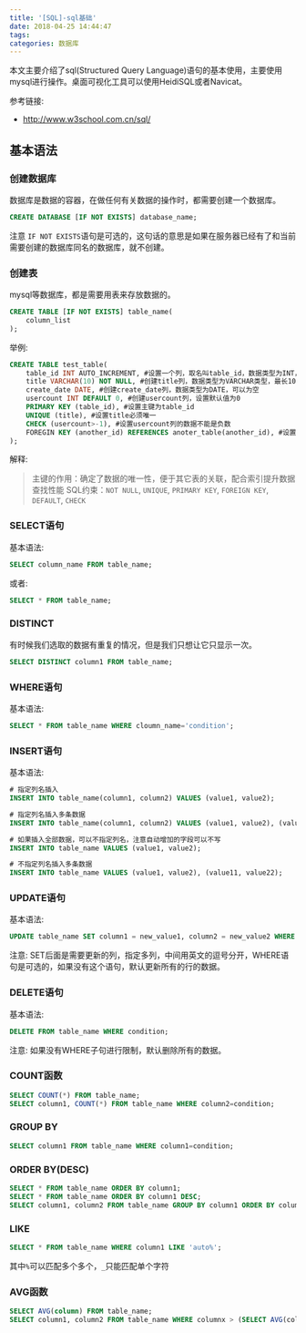 ```yaml
---
title: '[SQL]-sql基础'
date: 2018-04-25 14:44:47
tags:
categories: 数据库
---
```


本文主要介绍了sql(Structured Query Language)语句的基本使用，主要使用mysql进行操作。桌面可视化工具可以使用HeidiSQL或者Navicat。

<!--more-->

参考链接:

* http://www.w3school.com.cn/sql/

## 基本语法

### 创建数据库

数据库是数据的容器，在做任何有关数据的操作时，都需要创建一个数据库。

```sql
CREATE DATABASE [IF NOT EXISTS] database_name;
```

注意 `IF NOT EXISTS`语句是可选的，这句话的意思是如果在服务器已经有了和当前需要创建的数据库同名的数据库，就不创建。

### 创建表

mysql等数据库，都是需要用表来存放数据的。

```sql
CREATE TABLE [IF NOT EXISTS] table_name(
    column_list
);
```

举例:

```sql
CREATE TABLE test_table(
    table_id INT AUTO_INCREMENT, #设置一个列，取名叫table_id，数据类型为INT，并且是自动增长的
    title VARCHAR(10) NOT NULL, #创建title列，数据类型为VARCHAR类型，最长10，并且不为空
    create_date DATE, #创建create_date列，数据类型为DATE，可以为空
    usercount INT DEFAULT 0, #创建usercount列，设置默认值为0
    PRIMARY KEY (table_id), #设置主键为table_id
    UNIQUE (title), #设置title必须唯一
    CHECK (usercount>-1), #设置usercount列的数据不能是负数
    FOREGIN KEY (another_id) REFERENCES anoter_table(another_id), #设置another_id列，并且与anoter_table表的another_id关联
);
```

解释:
> 主键的作用：确定了数据的唯一性，便于其它表的关联，配合索引提升数据查找性能
> SQL约束：`NOT NULL`, `UNIQUE`, `PRIMARY KEY`, `FOREIGN KEY`, `DEFAULT`, `CHECK`

### SELECT语句

基本语法:

``` sql
SELECT column_name FROM table_name;
```

或者:

```sql
SELECT * FROM table_name;
```

### DISTINCT

有时候我们选取的数据有重复的情况，但是我们只想让它只显示一次。

``` sql
SELECT DISTINCT column1 FROM table_name;
```

### WHERE语句

基本语法:

```sql
SELECT * FROM table_name WHERE cloumn_name='condition';
```

### INSERT语句

基本语法:

```sql
# 指定列名插入
INSERT INTO table_name(column1, column2) VALUES (value1, value2);

# 指定列名插入多条数据
INSERT INTO table_name(column1, column2) VALUES (value1, value2), (value11, value22);

# 如果插入全部数据，可以不指定列名，注意自动增加的字段可以不写
INSERT INTO table_name VALUES (value1, value2);

# 不指定列名插入多条数据
INSERT INTO table_name VALUES (value1, value2), (value11, value22);
```

### UPDATE语句

基本语法:

```sql
UPDATE table_name SET column1 = new_value1, column2 = new_value2 WHERE condition;
```

注意: SET后面是需要更新的列，指定多列，中间用英文的逗号分开，WHERE语句是可选的，如果没有这个语句，默认更新所有的行的数据。

### DELETE语句

基本语法:

```sql
DELETE FROM table_name WHERE condition;
```

注意: 如果没有WHERE子句进行限制，默认删除所有的数据。

### COUNT函数

``` sql
SELECT COUNT(*) FROM table_name;
SELECT column1, COUNT(*) FROM table_name WHERE column2=condition;
```

### GROUP BY

``` sql
SELECT column1 FROM table_name WHERE column1=condition;
```

### ORDER BY(DESC)

``` sql
SELECT * FROM table_name ORDER BY column1;
SELECT * FROM table_name ORDER BY column1 DESC;
SELECT column1, column2 FROM table_name GROUP BY column1 ORDER BY column2;
```

### LIKE

``` sql
SELECT * FROM table_name WHERE column1 LIKE 'auto%';
```

其中`%`可以匹配多个多个，`_`只能匹配单个字符

### AVG函数

``` sql
SELECT AVG(column) FROM table_name;
SELECT column1, column2 FROM table_name WHERE columnx > (SELECT AVG(columny) FROM table_name);
```
